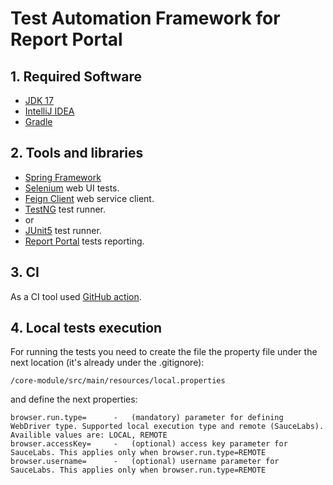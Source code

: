 # Test Automation Framework for Report Portal

## 1. Required Software
- [JDK 17](https://www.oracle.com/java/technologies/javase/jdk17-archive-downloads.html)
- [IntelliJ IDEA](https://www.jetbrains.com/idea/) 
- [Gradle](https://gradle.org/)

## 2. Tools and libraries

- [Spring Framework](https://spring.io/projects/spring-framework)
- [Selenium](https://www.selenium.dev/) web UI tests.
- [Feign Client](https://cloud.spring.io/spring-cloud-netflix/multi/multi_spring-cloud-feign.html) web service client.
- [TestNG](https://testng.org/doc/) test runner.
- or
- [JUnit5](https://junit.org/junit5/) test runner.
- [Report Portal](https://reportportal.io/) tests reporting.

## 3. CI
As a CI tool used [GitHub action](https://github.com/features/actions).

## 4. Local tests execution
For running the tests you need to create the file the property file under the next location (it's already under the .gitignore):

`/core-module/src/main/resources/local.properties`

and define the next properties:

```
browser.run.type=      -   (mandatory) parameter for defining WebDriver type. Supported local execution type and remote (SauceLabs). Availible values are: LOCAL, REMOTE
browser.accessKey=     -   (optional) access key parameter for SauceLabs. This applies only when browser.run.type=REMOTE
browser.username=      -   (optional) username parameter for SauceLabs. This applies only when browser.run.type=REMOTE

